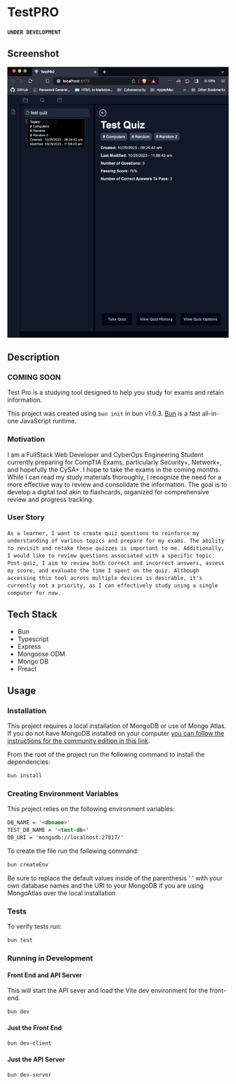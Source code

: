 # TestPRO

**`UNDER DEVELOPMENT`**

## Screenshot

![Screenshot](./assets/screenshots/screenshot.png)

## Description

### COMING SOON

Test Pro is a studying tool designed to help you study for exams and retain information.

This project was created using `bun init` in bun v1.0.3. [Bun](https://bun.sh) is a fast all-in-one JavaScript runtime.

### Motivation

I am a FullStack Web Developer and CyberOps Engineering Student currently preparing for CompTIA Exams, particularly Security+, Network+, and hopefully the CySA+. I hope to take the exams in the coming months. While I can read my study materials thoroughly, I recognize the need for a more effective way to review and consolidate the information. The goal is to develop a digital tool akin to flashcards, organized for comprehensive review and progress tracking.

### User Story

`As a learner, I want to create quiz questions to reinforce my understanding of various topics and prepare for my exams. The ability to revisit and retake these quizzes is important to me. Additionally, I would like to review questions associated with a specific topic. Post-quiz, I aim to review both correct and incorrect answers, assess my score, and evaluate the time I spent on the quiz. Although accessing this tool across multiple devices is desirable, it's currently not a priority, as I can effectively study using a single computer for now.`

## Tech Stack

- Bun
- Typescript
- Express
- Mongoose ODM
- Mongo DB
- Preact

## Usage

### Installation

This project requires a local installation of MongoDB or use of Mongo Atlas.
If you do not have MongoDB installed on your computer [you can follow the instructions for the community edition in this link](https://www.mongodb.com/docs/manual/installation/).

From the root of the project run the following command to install the dependencies:

```bash
bun install
```

### Creating Environment Variables

This project relies on the following environment variables:

```md
DB_NAME = '<dbname>'
TEST_DB_NAME = '<test-db>'
DB_URI = 'mongodb://localhost:27017/'
```

To create the file run the following command:

```bash
bun createEnv
```

Be sure to replace the default values inside of the parenthesis \' \' with your own database names and the URI to your MongoDB if you are using MongoAtlas over the local installation

### Tests

To verify tests run:

```bash
bun test
```

### Running in Development

#### Front End and API Server

This will start the API sever and load the Vite dev environment for the front-end.

```bash
bun dev
```

#### Just the Front End

```bash
bun dev-client
```

#### Just the API Server

```bash
bun dev-server
```
